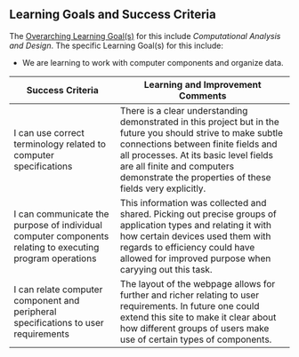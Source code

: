 ## Learning Goals and Success Criteria

The [Overarching Learning Goal(s)](./images/ICS3U.jpg) for this include _Computational Analysis and Design_.
The specific Learning Goal(s) for this include:
  * We are learning to work with computer components and organize data. 

| Success Criteria  | Learning and Improvement Comments |
| ----------- | ------- |
| I can use correct terminology related to computer specifications | There is a clear understanding demonstrated in this project but in the future you should strive to make subtle connections between finite fields and all processes. At its basic level fields are all finite and computers demonstrate the properties of these fields very explicitly.|
| I can communicate the purpose of individual computer components relating to executing program operations | This information was collected and shared. Picking out precise groups of application types and relating it with how certain devices used them with regards to efficiency could have allowed for improved purpose when caryying out this task.|
| I can relate computer component and peripheral specifications to user requirements | The layout of the webpage allows for further and richer relating to user requirements. In future one could extend this site to make it clear about how different groups of users make use of certain types of components.|
